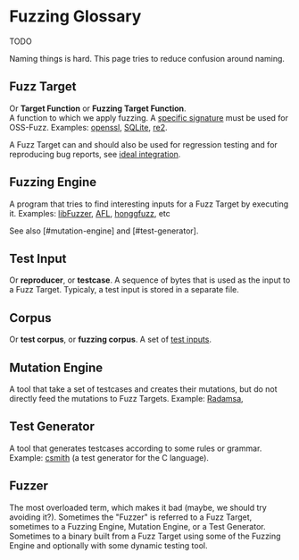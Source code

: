 # Fuzzing Glossary

TODO

Naming things is hard. This page tries to reduce confusion around naming.

## Fuzz Target
Or **Target Function** or **Fuzzing Target Function**.<BR>
A function to which we apply fuzzing.
A [specific signature](libfuzzer.info#fuzz-target) must be used for OSS-Fuzz.
Examples: [openssl](https://github.com/openssl/openssl/blob/master/fuzz/x509.c),
[SQLite](https://www.sqlite.org/src/artifact/ad79e867fb504338),
[re2](https://github.com/google/re2/blob/master/re2/fuzzing/re2_fuzzer.cc).

A Fuzz Target can and should also be used for regression testing
and for reproducing bug reports, see [ideal integration](ideal_integration.md).

## Fuzzing Engine

A program that tries to find interesting inputs for a Fuzz Target by executing it.
Examples: [libFuzzer](http://lbfuzzer.info),
[AFL](lcamtuf.coredump.cx/afl/),
[honggfuzz](https://github.com/google/honggfuzz), etc 

See also [#mutation-engine] and [#test-generator].

## Test Input
Or **reproducer**, or **testcase**. 
A sequence of bytes that is used as the input to a Fuzz Target. 
Typicaly, a test input is stored in a separate file. 

## Corpus
Or **test corpus**, or **fuzzing corpus**. 
A set of [test inputs](#test-input).

## Mutation Engine
A tool that take a set of testcases
and creates their mutations, but do not directly feed the mutations to Fuzz Targets.
Example: [Radamsa](https://github.com/aoh/radamsa),

## Test Generator
A tool that generates testcases according to some rules or grammar. 
Example: [csmith](https://embed.cs.utah.edu/csmith/) (a test generator for the C language).

## Fuzzer

The most overloaded term, which makes it bad (maybe, we should try avoiding it?).
Sometimes the "Fuzzer" is referred to a Fuzz Target, sometimes to a Fuzzing Engine, Mutation Engine, or a Test Generator. 
Sometimes to a binary built from a Fuzz Target using some of the Fuzzing Engine and optionally with some dynamic testing tool. 


